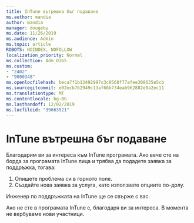 ```yaml
---
title: InTune вътрешна бъг подаване
ms.author: mandia
author: mandia
manager: dougeby
ms.date: 11/26/2019
ms.audience: Admin
ms.topic: article
ROBOTS: NOINDEX, NOFOLLOW
localization_priority: Normal
ms.collection: Adm_O365
ms.custom:
- "2402"
- "9000348"
ms.openlocfilehash: beca7f1b13492997c3c0568f77afee308635e5cb
ms.sourcegitcommit: e02ecb762949c13af66b734eab962882e0a2ec11
ms.translationtype: MT
ms.contentlocale: bg-BG
ms.lasthandoff: 12/02/2019
ms.locfileid: "39663521"
---
```

# <a name="intune-insider-bug-filing"></a>InTune вътрешна бъг подаване

Благодарим ви за интереса към InTune програмата. Ако вече сте на борда за програмата InTune лица и трябва да подадете заявка за поддръжка, тогава:

1. Опишете проблема си в горното поле.
2. Създайте нова заявка за услуга, като използвате опциите по-долу.

Инженер по поддръжката на InTune ще се свърже с вас.

Ако не сте в програмата InTune с, благодаря ви за интереса. В момента не вербуваме нови участници.
